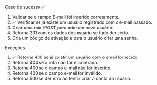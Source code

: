 Caso de sucesso ✅

1.  Validar se o campo E-mail foi inserido corretamente.
1.  ✅ Verificar se já existe um usuário registrado com o e-mail passado.
1.  Criar uma rota /POST para criar um novo usuário.
1.  Retorna 201 com os dados dos usuário se tudo der certo.
1.  Cria um código de ativação e para o usuário criar uma senha.

Exceções

1.  ✅ Retorna 400 se já existir um usuário com o email fornecido.
1.  Retorna 404 se a rota não for encontrada.
1.  Retorna 400 se o campo e-mail não for inserido.
1.  Retorna 400 se o campo e-mail for inválido.
1.  Retorna 500 se der erro ao tentar criar a conta do usuário.

